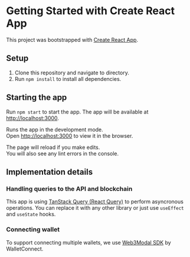 # Getting Started with Create React App

This project was bootstrapped with [Create React App](https://github.com/facebook/create-react-app).

## Setup

1. Clone this repository and navigate to directory.
2. Run `npm install` to install all dependencies.

## Starting the app

Run `npm start` to start the app. The app will be available at [http://localhost:3000](http://localhost:3000).

Runs the app in the development mode.\
Open [http://localhost:3000](http://localhost:3000) to view it in the browser.

The page will reload if you make edits.\
You will also see any lint errors in the console.

## Implementation details
### Handling queries to the API and blockchain
This app is using [TanStack Query (React Query)](https://tanstack.com/query/latest/docs/framework/react/overview)
to perform asyncronous operations. You can replace it with any other library or just use `useEffect` and `useState` hooks.

### Connecting wallet
To support connecting multiple wallets, we use 
[Web3Modal SDK](https://docs.walletconnect.com/web3modal/react/about?platform=ethers5) by WalletConnect. 
